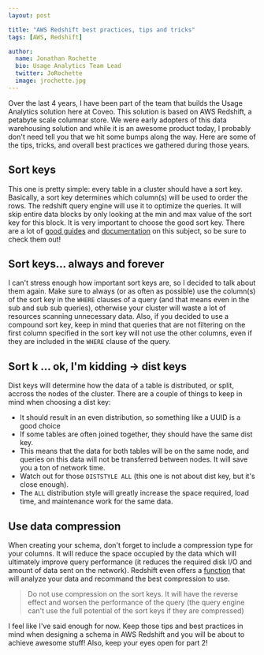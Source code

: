 ```yaml
---
layout: post

title: "AWS Redshift best practices, tips and tricks"
tags: [AWS, Redshift]

author:
  name: Jonathan Rochette
  bio: Usage Analytics Team Lead
  twitter: JoRochette
  image: jrochette.jpg
---
```


Over the last 4 years, I have been part of the team that builds the Usage Analytics solution here at Coveo. This solution is based on AWS Redshift, a petabyte scale columnar store. We were early adopters of this data warehousing solution and while it is an awesome product today, I probably don't need tell you that we hit some bumps along the way. Here are some of the tips, tricks, and overall best practices we gathered during those years.

<!-- more -->

## Sort keys

This one is pretty simple: every table in a cluster should have a sort key. Basically, a sort key determines which column(s) will be used to order the rows. The redshift query engine will use it to optimize the queries. It will skip entire data blocks by only looking at the min and max value of the sort key for this block. It is very important to choose the good sort key. There are a lot of [good guides](https://www.blendo.co/amazon-redshift-guide-data-analyst/data-modeling-table-design/understanding-selecting-sort-keys/) and [documentation](http://docs.aws.amazon.com/redshift/latest/dg/c_best-practices-sort-key.html) on this subject, so be sure to check them out!

## Sort keys... always and forever

I can't stress enough how important sort keys are, so I decided to talk about them again. Make sure to always (or as often as possible) use the column(s) of the sort key in the `WHERE` clauses of a query (and that means even in the sub and sub sub queries), otherwise your cluster will waste a lot of resources scanning unnecessary data. Also, if you decided to use a compound sort key, keep in mind that queries that are not filtering on the first column specified in the sort key will not use the other columns, even if they are included in the `WHERE` clause of the query.

## Sort k ... ok, I'm kidding -> dist keys

Dist keys will determine how the data of a table is distributed, or split, accross the nodes of the cluster. There are a couple of things to keep in mind when choosing a dist key:
- It should result in an even distribution, so something like a UUID is a good choice
- If some tables are often joined together, they should have the same dist key. 
 - This means that the data for both tables will be on the same node, and queries on this data will not be transferred between nodes. It will save you a ton of network time.
- Watch out for those `DISTSTYLE ALL` (this one is not about dist key, but it's close enough). 
 - The `ALL` distribution style will greatly increase the space required, load time, and maintenance work for the same data.

## Use data compression

When creating your schema, don't forget to include a compression type for your columns. It will reduce the space occupied by the data which will ultimately improve query performance (it reduces the required disk I/O and amount of data sent on the network). Redshift even offers a [function](http://docs.aws.amazon.com/redshift/latest/dg/r_ANALYZE_COMPRESSION.html) that will analyze your data and recommand the best compression to use.

> Do not use compression on the sort keys. It will have the reverse effect and worsen the performance of the query (the query engine can't use the full potential of the sort keys if they are compressed)

I feel like I've said enough for now. Keep those tips and best practices in mind when designing a schema in AWS Redshift and you will be about to achieve awesome stuff! Also, keep your eyes open for part 2!




